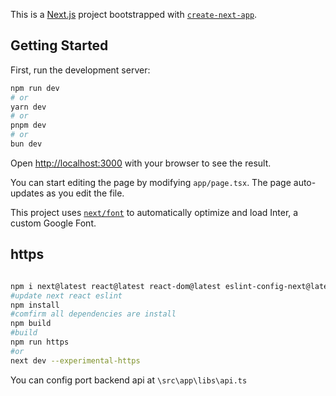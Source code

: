 This is a [Next.js](https://nextjs.org/) project bootstrapped with [`create-next-app`](https://github.com/vercel/next.js/tree/canary/packages/create-next-app).

## Getting Started

First, run the development server:

```bash
npm run dev
# or
yarn dev
# or
pnpm dev
# or
bun dev
```

Open [http://localhost:3000](http://localhost:3000) with your browser to see the result.

You can start editing the page by modifying `app/page.tsx`. The page auto-updates as you edit the file.

This project uses [`next/font`](https://nextjs.org/docs/basic-features/font-optimization) to automatically optimize and load Inter, a custom Google Font.


## https 
```bash

npm i next@latest react@latest react-dom@latest eslint-config-next@latest
#update next react eslint
npm install
#comfirm all dependencies are install
npm build
#build
npm run https
#or
next dev --experimental-https

```

You can config port backend api at `\src\app\libs\api.ts`